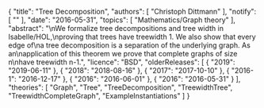 {
    "title": "Tree Decomposition",
    "authors": [
        "Christoph Dittmann"
    ],
    "notify": [
        ""
    ],
    "date": "2016-05-31",
    "topics": [
        "Mathematics/Graph theory"
    ],
    "abstract": "\nWe formalize tree decompositions and tree width in Isabelle/HOL,\nproving that trees have treewidth 1.  We also show that every edge of\na tree decomposition is a separation of the underlying graph. As an\napplication of this theorem we prove that complete graphs of size n\nhave treewidth n-1.",
    "licence": "BSD",
    "olderReleases": [
        {
            "2019": "2019-06-11"
        },
        {
            "2018": "2018-08-16"
        },
        {
            "2017": "2017-10-10"
        },
        {
            "2016-1": "2016-12-17"
        },
        {
            "2016": "2016-06-01"
        },
        {
            "2016": "2016-05-31"
        }
    ],
    "theories": [
        "Graph",
        "Tree",
        "TreeDecomposition",
        "TreewidthTree",
        "TreewidthCompleteGraph",
        "ExampleInstantiations"
    ]
}